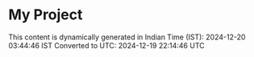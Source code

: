 # My Project

This content is dynamically generated in Indian Time (IST): 2024-12-20 03:44:46 IST
Converted to UTC: 2024-12-19 22:14:46 UTC

